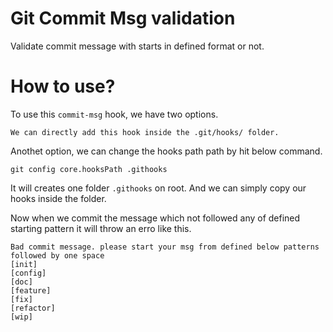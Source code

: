 # Git Commit Msg validation
Validate commit message with starts in defined format or not.

# How to use?

To use this `commit-msg` hook, we have two options.

```
We can directly add this hook inside the .git/hooks/ folder.
```

Anothet option, we can change the hooks path path by hit below command.

```
git config core.hooksPath .githooks
```

It will creates one folder `.githooks` on root. And we can simply copy our hooks inside the folder.

Now when we commit the message which not followed any of defined starting pattern it will throw an erro like this.

```
Bad commit message. please start your msg from defined below patterns followed by one space
[init] 
[config] 
[doc] 
[feature] 
[fix] 
[refactor] 
[wip]
```
